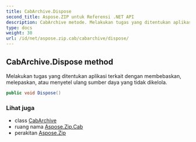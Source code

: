 ```yaml
---
title: CabArchive.Dispose
second_title: Aspose.ZIP untuk Referensi .NET API
description: CabArchive metode. Melakukan tugas yang ditentukan aplikasi terkait dengan membebaskan melepaskan atau menyetel ulang sumber daya yang tidak dikelola.
type: docs
weight: 30
url: /id/net/aspose.zip.cab/cabarchive/dispose/
---
```

## CabArchive.Dispose method

Melakukan tugas yang ditentukan aplikasi terkait dengan membebaskan, melepaskan, atau menyetel ulang sumber daya yang tidak dikelola.

```csharp
public void Dispose()
```

### Lihat juga

* class [CabArchive](../)
* ruang nama [Aspose.Zip.Cab](../../cabarchive/)
* perakitan [Aspose.Zip](../../../)


